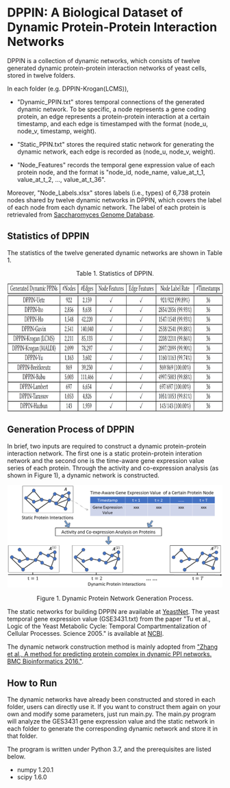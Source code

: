 # DPPIN: A Biological Dataset of Dynamic Protein-Protein Interaction Networks
DPPIN is a collection of dynamic networks, which consists of twelve generated dynamic protein-protein interaction networks of yeast cells, stored in twelve folders.

In each folder (e.g. DPPIN-Krogan(LCMS)),

- "Dynamic_PPIN.txt" stores temporal connections of the generated dynamic network. To be specific, a node represents a gene coding protein, an edge represents a protein-protein interaction at a certain timestamp, and each edge is timestamped with the format (node_u, node_v, timestamp, weight).

- "Static_PPIN.txt" stores the required static network for generating the dynamic network, each edge is recorded as (node_u, node_v, weight).

- "Node_Features" records the temporal gene expression value of each protein node, and the format is "node_id, node_name, value_at_t_1, value_at_t_2, ..., value_at_t_36".

Moreover, "Node_Labels.xlsx" stores labels (i.e., types) of 6,738 protein nodes shared by twelve dynamic networks in DPPIN, which covers the label of each node from each dynamic network. The label of each protein is retrievaled from [Saccharomyces Genome Database](https://www.yeastgenome.org/).


## Statistics of DPPIN
The statistics of the twelve generated dynamic networks are shown in Table 1. 

<p align="center"> Table 1. Statistics of DPPIN. </p>
<p align="center"> <img align="center" src="/data_stats.jpg" width="883" height="300"> </p>


## Generation Process of DPPIN
In brief, two inputs are required to construct a dynamic protein-protein interaction network. The first one is a static protein-protein interation network and the second one is the time-aware gene expression value series of each protein. Through the activity and co-expression analysis (as shown in Figure 1), a dynamic network is constructed.

![pic](/generation_process.png)
<p align="center"> Figure 1. Dynamic Protein Network Generation Process. </p>

The static networks for building DPPIN are available at [YeastNet](https://www.inetbio.org/yeastnet/downloadnetwork.php).
The yeast temporal gene expression value (GSE3431.txt) from the paper "Tu et al., Logic of the Yeast Metabolic Cycle: Temporal Compartmentalization of Cellular Processes. Science 2005." is available at [NCBI](https://www.ncbi.nlm.nih.gov/geo/download/?acc=GSE3431).

The dynamic network construction method is mainly adopted from ["Zhang et al., A method for predicting protein complex in dynamic PPI networks. BMC Bioinformatics 2016."](https://bmcbioinformatics.biomedcentral.com/articles/10.1186/s12859-016-1101-y).

## How to Run
The dynamic networks have already been constructed and stored in each folder, users can directly use it. If you want to construct them again on your own and modify some parameters, just run main.py. The main.py program will analyze the GES3431 gene expression value and the static network in each folder to generate the corresponding dynamic network and store it in that folder.

The program is written under Python 3.7, and the prerequisites are listed below.
- numpy 1.20.1
- scipy 1.6.0
